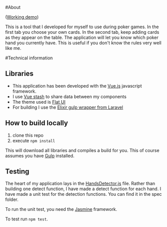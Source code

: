 #About

([Working demo](https://sb7.nl/poker))

This is a tool that I developed for myself to use during poker games. In the first tab you choose your own cards. In the second tab, keep adding cards as they appear on the table. The application will let you know which poker hand you currently have. This is useful if you don't know the rules very well like me.

#Technical information

## Libraries
* This application has been developed with the [Vue.js](https://vuejs.org/) javascript framework.
* I use [Vue stash](https://github.com/cklmercer/vue-stash) to share data between my components
* The theme used is [Flat UI](https://designmodo.github.io/Flat-UI/)
* For building I use the [Elixir gulp wrapper from Laravel](https://github.com/laravel/elixir)

## How to build locally

1. clone this repo
2. execute `npm install`

This will download all libraries and compiles a build for you. This of course assumes you have [Gulp](http://gulpjs.com/) installed.

## Testing

The heart of my application lays in the [HandsDetector.js](https://github.com/stevenbraham/poker-hands/blob/master/source/js/lib/HandsDetector.js) file. Rather than building one detect function, I have made a detect function for each hand. I have made a unit test for the detection functions. You can find it in the spec folder. 

To run the unit test, you need the [Jasmine](https://jasmine.github.io/) framework.

To test run `npm test`.